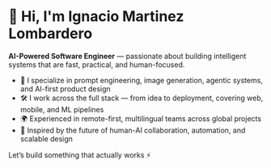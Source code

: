 # 👋 Hi, I'm Ignacio Martinez Lombardero

**AI-Powered Software Engineer** — passionate about building intelligent systems that are fast, practical, and human-focused.

- 🧠 I specialize in prompt engineering, image generation, agentic systems, and AI-first product design  
- 🛠 I work across the full stack — from idea to deployment, covering web, mobile, and ML pipelines  
- 🌍 Experienced in remote-first, multilingual teams across global projects  
- 🚀 Inspired by the future of human-AI collaboration, automation, and scalable design

Let’s build something that actually works ⚡
